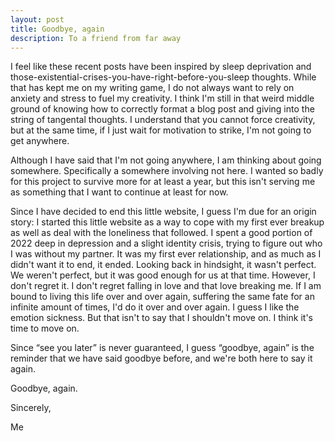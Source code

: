 ```yaml
---
layout: post
title: Goodbye, again
description: To a friend from far away
---
```


I feel like these recent posts have been inspired by sleep deprivation and those-existential-crises-you-have-right-before-you-sleep thoughts. While that has kept me on my writing game, I do not always want to rely on anxiety and stress to fuel my creativity. I think I'm still in that weird middle ground of knowing how to correctly format a blog post and giving into the string of tangental thoughts. I understand that you cannot force creativity, but at the same time, if I just wait for motivation to strike, I'm not going to get anywhere.

Although I have said that I'm not going anywhere, I am thinking about going somewhere. Specifically a somewhere involving not here. I wanted so badly for this project to survive more for at least a year, but this isn't serving me as something that I want to continue at least for now.

Since I have decided to end this little website, I guess I'm due for an origin story: I started this little website as a way to cope with my first ever breakup as well as deal with the loneliness that followed. I spent a good portion of 2022 deep in depression and a slight identity crisis, trying to figure out who I was without my partner. It was my first ever relationship, and  as much as I didn't want it to end, it ended. Looking back in hindsight, it wasn't perfect. We weren't perfect, but it was good enough for us at that time. However, I don't regret it. I don't regret falling in love and that love breaking me. If I am bound to living this life over and over again, suffering the same fate for an infinite amount of times, I'd do it over and over again. I guess I like the emotion sickness. But that isn't to say that I shouldn't move on. I think it's time to move on.

Since “see you later”  is never guaranteed, I guess “goodbye, again” is the reminder that we have said goodbye before, and we're both here to say it again.

Goodbye, again.


Sincerely,

Me